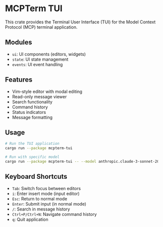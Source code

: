 # MCPTerm TUI

This crate provides the Terminal User Interface (TUI) for the Model Context Protocol (MCP) terminal application.

## Modules

- `ui`: UI components (editors, widgets)
- `state`: UI state management
- `events`: UI event handling

## Features

- Vim-style editor with modal editing
- Read-only message viewer
- Search functionality
- Command history
- Status indicators
- Message formatting

## Usage

```bash
# Run the TUI application
cargo run --package mcpterm-tui

# Run with specific model
cargo run --package mcpterm-tui -- --model anthropic.claude-3-sonnet-20240229-v1:0
```

## Keyboard Shortcuts

- `Tab`: Switch focus between editors
- `i`: Enter insert mode (input editor)
- `Esc`: Return to normal mode
- `Enter`: Submit input (in normal mode)
- `/`: Search in message history
- `Ctrl+P/Ctrl+N`: Navigate command history
- `q`: Quit application